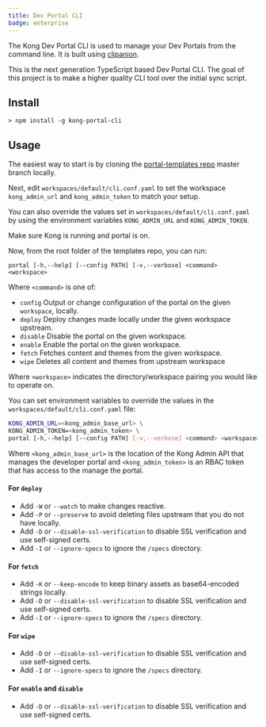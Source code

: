 ```yaml
---
title: Dev Portal CLI
badge: enterprise
---
```


The Kong Dev Portal CLI is used to manage your Dev Portals from the
command line. It is built using [clipanion][clipanion].

This is the next generation TypeScript based Dev Portal CLI. The goal of
this project is to make a higher quality CLI tool over the initial sync script.


## Install

```
> npm install -g kong-portal-cli
```

## Usage

The easiest way to start is by cloning the [portal-templates repo][templates]
master branch locally.

Next, edit `workspaces/default/cli.conf.yaml` to set the workspace `kong_admin_url` and `kong_admin_token`
to match your setup.

You can also override the values set in `workspaces/default/cli.conf.yaml` by using the environment variables
`KONG_ADMIN_URL` and `KONG_ADMIN_TOKEN`.

Make sure Kong is running and portal is on.

Now, from the root folder of the templates repo, you can run:

```portal [-h,--help] [--config PATH] [-v,--verbose] <command> <workspace>```

Where `<command>` is one of:

* `config`   Output or change configuration of the portal on the given
`workspace`, locally.
* `deploy`   Deploy changes made locally under the given workspace upstream.
* `disable`  Disable the portal on the given workspace.
* `enable`   Enable the portal on the given workspace.
* `fetch`    Fetches content and themes from the given workspace.
* `wipe`     Deletes all content and themes from upstream workspace

Where `<workspace>` indicates the directory/workspace pairing you would like to operate on.

You can set environment variables to override the values in the `workspaces/default/cli.conf.yaml` file:

```sh
KONG_ADMIN_URL=<kong_admin_base_url> \
KONG_ADMIN_TOKEN=<kong_admin_token> \
portal [-h,--help] [--config PATH] [-v,--verbose] <command> <workspace>
```

Where `<kong_admin_base_url>` is the location of the Kong Admin API that manages the developer portal and `<kong_admin_token>` is an RBAC token that has access to the manage the portal.

#### For `deploy`
- Add `-W` or `--watch` to make changes reactive.
- Add `-P` or `--preserve` to avoid deleting files upstream that you do not have locally.
- Add `-D` or `--disable-ssl-verification` to disable SSL verification and use self-signed certs.
- Add `-I` or `--ignore-specs` to ignore the `/specs` directory.

#### For `fetch`
- Add `-K` or `--keep-encode` to keep binary assets as base64-encoded strings locally.
- Add `-D` or `--disable-ssl-verification` to disable SSL verification and use self-signed certs.
- Add `-I` or `--ignore-specs` to ignore the `/specs` directory.

#### For `wipe`
- Add `-D` or `--disable-ssl-verification` to disable SSL verification and use self-signed certs.
- Add `-I` or `--ignore-specs` to ignore the `/specs` directory.

#### For `enable` and `disable`
- Add `-D` or `--disable-ssl-verification` to disable SSL verification and use self-signed certs.


[clipanion]: https://github.com/arcanis/clipanion
[sync-script]: https://github.com/Kong/kong-portal-templates/blob/81382f2c7887cf57bb040a6af5ca716b83cc74f3/bin/sync.js
[cli-support]: https://github.com/Kong/kong-portal-cli/issues/new
[cli-license]: https://github.com/Kong/kong-portal-cli/blob/master/LICENSE
[cli-contributors]: (https://github.com/Kong/kong-portal-cli/contributors)
[kong-support]: https://support.konghq.com/support/s/
[templates]: https://github.com/Kong/kong-portal-templates
